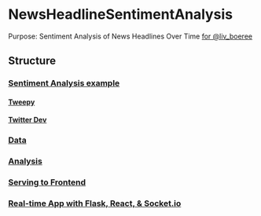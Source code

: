 # NewsHeadlineSentimentAnalysis
Purpose:
Sentiment Analysis of News Headlines Over Time [for @liv_boeree](https://twitter.com/liv_boeree/status/1577736069528793090?s=21&t=95GJFxrIzCjGZg7NmAp-sw)


## Structure

### [Sentiment Analysis example](https://towardsdatascience.com/step-by-step-twitter-sentiment-analysis-in-python-d6f650ade58d)

#### [Tweepy](https://docs.tweepy.org/en/stable/authentication.html)

#### [Twitter Dev](https://developer.twitter.com/en/portal/projects/1581437447292030978/apps/25747614/keys)

### [Data](https://newsapi.org/docs/client-libraries/python) 


### [Analysis]((https://www.nltk.org/_modules/nltk/sentiment/vader.html))



### [Serving to Frontend](https://stackoverflow.com/questions/11747527/how-to-connect-javascript-to-python-sharing-data-with-json-format-in-both-ways)

### [Real-time App with Flask, React, & Socket.io](https://medium.com/@adrianhuber17/how-to-build-a-simple-real-time-application-using-flask-react-and-socket-io-7ec2ce2da977)

